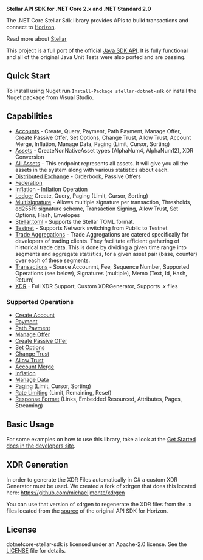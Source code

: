 **Stellar API SDK for .NET Core 2.x and .NET Standard 2.0**

The .NET Core Stellar Sdk library provides APIs to build transactions and connect to [Horizon](https://github.com/stellar/horizon).

Read more about [Stellar](https://www.stellar.org/)

This project is a full port of the official [Java SDK API](https://github.com/stellar/java-stellar-sdk).  It is fully functional and all of the original Java Unit Tests were also ported and are passing.  

## Quick Start
To install using Nuget run `Install-Package stellar-dotnet-sdk` or install the Nuget package from Visual Studio.

## Capabilities
- [Accounts](https://www.stellar.org/developers/guides/concepts/accounts.html) - Create, Query, Payment, Path Payment, Manage Offer, Create Passive Offer, Set Options, Change Trust, Allow Trust, Account Merge, Inflation, Manage Data, Paging (Limit, Cursor, Sorting)
- [Assets](https://www.stellar.org/developers/guides/concepts/assets.html) - CreateNonNativeAsset types (AlphaNum4, AlphaNum12), XDR Conversion
- [All Assets](https://www.stellar.org/developers/horizon/reference/endpoints/assets-all.html) - This endpoint represents all assets. It will give you all the assets in the system along with various statistics about each.
- [Distributed Exchange](https://www.stellar.org/developers/guides/concepts/exchange.html) - Orderbook, Passive Offers
- [Federation](https://www.stellar.org/developers/learn/concepts/federation.html)
- [Inflation](https://www.stellar.org/developers/guides/concepts/inflation.html) - Inflation Operation
- [Ledger](https://www.stellar.org/developers/horizon/reference/resources/ledger.html) Create, Query, Paging (Limit, Cursor, Sorting)
- [Multisignature](https://www.stellar.org/developers/guides/concepts/multi-sig.html) - Allows multiple signature per transaction, Thresholds, ed25519 signature scheme, Transaction Signing, Allow Trust, Set Options, Hash, Envelopes
- [Stellar.toml](https://www.stellar.org/developers/guides/concepts/stellar-toml.html) - Supports the Stellar TOML format.
- [Testnet](https://www.stellar.org/developers/guides/concepts/test-net.html) - Supports Network switching from Public to Testnet
- [Trade Aggregations](https://www.stellar.org/developers/horizon/reference/endpoints/trade_aggregations.html) - Trade Aggregations are catered specifically for developers of trading clients. They facilitate efficient gathering of historical trade data. This is done by dividing a given time range into segments and aggregate statistics, for a given asset pair (base, counter) over each of these segments.
- [Transactions](https://www.stellar.org/developers/guides/concepts/transactions.html) - Source Accounmt, Fee, Sequence Number, Supported Operations (see below), Signatures (multiple), Memo (Text, Id, Hash, Return)
- [XDR](https://www.stellar.org/developers/guides/concepts/xdr.html) - Full XDR Support, Custom XDRGenerator, Supports .x files

### Supported Operations
- [Create Account](https://www.stellar.org/developers/guides/concepts/list-of-operations.html#create-account)
- [Payment](https://www.stellar.org/developers/guides/concepts/list-of-operations.html#payment)
- [Path Payment](https://www.stellar.org/developers/guides/concepts/list-of-operations.html#path-payment)
- [Manage Offer](https://www.stellar.org/developers/guides/concepts/list-of-operations.html#manage-offer)
- [Create Passive Offer](https://www.stellar.org/developers/guides/concepts/list-of-operations.html#create-passive-offer)
- [Set Options](https://www.stellar.org/developers/guides/concepts/list-of-operations.html#set-options)
- [Change Trust](https://www.stellar.org/developers/guides/concepts/list-of-operations.html#change-trust)
- [Allow Trust](https://www.stellar.org/developers/guides/concepts/list-of-operations.html#allow-trust)
- [Account Merge](https://www.stellar.org/developers/guides/concepts/list-of-operations.html#account-merge)
- [Inflation](https://www.stellar.org/developers/guides/concepts/list-of-operations.html#inflation)
- [Manage Data](https://www.stellar.org/developers/guides/concepts/list-of-operations.html#manage-data)
- [Paging](https://www.stellar.org/developers/horizon/reference/paging.html) (Limit, Cursor, Sorting)
- [Rate Limiting](https://www.stellar.org/developers/horizon/reference/rate-limiting.html) (Limit, Remaining, Reset)
- [Response Format](https://www.stellar.org/developers/horizon/reference/responses.html) (Links, Embedded Resourced, Attributes, Pages, Streaming)

## Basic Usage
For some examples on how to use this library, take a look at the [Get Started docs in the developers site](https://www.stellar.org/developers/guides/get-started/create-account.html).

## XDR Generation
In order to generate the XDR Files automatically in C# a custom XDR Generator must be used. We created a fork of xdrgen that does this located here: https://github.com/michaeljmonte/xdrgen

You can use that version of xdrgen to regenerate the XDR files from the .x files located from the [source](https://github.com/stellar/stellar-core/tree/master/src/xdr) of the original API SDK for Horizon.

## License
dotnetcore-stellar-sdk is licensed under an Apache-2.0 license. See the [LICENSE](https://github.com/elucidsoft/dotnetcore-stellar-sdk/blob/master/LICENSE.txt) file for details.
